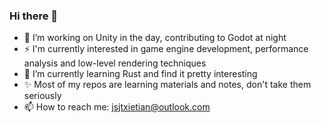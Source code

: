 ### Hi there 👋

- 🔭 I’m working on Unity in the day, contributing to Godot at night
- ⚡ I'm currently interested in game engine development, performance analysis and low-level rendering techniques
- 🌱 I’m currently learning Rust and find it pretty interesting
- ✨ Most of my repos are learning materials and notes, don't take them seriously
- 📫 How to reach me: jsjtxietian@outlook.com
